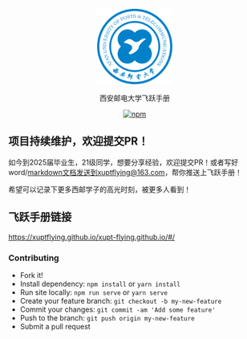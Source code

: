 <p align="center">
  <a href="https://xuptflying.github.io/xupt-flying.github.io/">
    <img alt="docsify" src="./docs/src/_media/school_logo.png" height="150">
  </a>
</p>

<p align="center">
  西安邮电大学飞跃手册
</p>

<p align="center">
  <a href="https://www.npmjs.com/package/docsify"><img alt="npm" src="https://img.shields.io/npm/v/docsify.svg"></a>
</p>

## 项目持续维护，欢迎提交PR！
如今到2025届毕业生，21级同学，想要分享经验，欢迎提交PR！或者写好word/markdown文档发送到xuptflying@163.com，帮你推送上飞跃手册！

希望可以记录下更多西邮学子的高光时刻，被更多人看到！

## 飞跃手册链接
https://xuptflying.github.io/xupt-flying.github.io/#/

### Contributing

- Fork it!
- Install dependency: `npm install` or `yarn install`
- Run site locally: `npm run serve` or `yarn serve`
- Create your feature branch: `git checkout -b my-new-feature`
- Commit your changes: `git commit -am 'Add some feature'`
- Push to the branch: `git push origin my-new-feature`
- Submit a pull request
